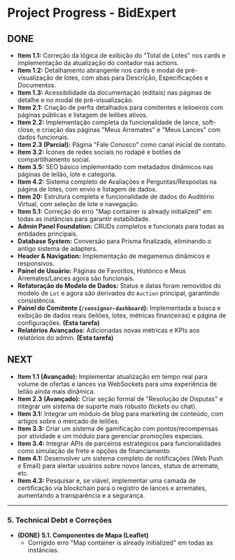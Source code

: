 # Project Progress - BidExpert

## DONE
- **Item 1.1:** Correção da lógica de exibição do "Total de Lotes" nos cards e implementação da atualização do contador nas actions.
- **Item 1.2:** Detalhamento abrangente nos cards e modal de pré-visualização de lotes, com abas para Descrição, Especificações e Documentos.
- **Item 1.3:** Acessibilidade da documentação (editais) nas páginas de detalhe e no modal de pré-visualização.
- **Item 2.1:** Criação de perfis detalhados para comitentes e leiloeiros com páginas públicas e listagem de leilões ativos.
- **Item 2.2:** Implementação completa da funcionalidade de lance, soft-close, e criação das páginas "Meus Arremates" e "Meus Lances" com dados funcionais.
- **Item 2.3 (Parcial):** Página "Fale Conosco" como canal inicial de contato.
- **Item 3.2:** Ícones de redes sociais no rodapé e botões de compartilhamento social.
- **Item 3.5:** SEO básico implementado com metadados dinâmicos nas páginas de leilão, lote e categoria.
- **Item 4.2:** Sistema completo de Avaliações e Perguntas/Respostas na página de lotes, com envio e listagem de dados.
- **Item 20:** Estrutura completa e funcionalidade de dados do Auditório Virtual, com seleção de lote e navegação.
- **Item 5.1:** Correção do erro "Map container is already initialized" em todas as instâncias para garantir estabilidade.
- **Admin Panel Foundation:** CRUDs completos e funcionais para todas as entidades principais.
- **Database System:** Conversão para Prisma finalizada, eliminando o antigo sistema de adapters.
- **Header & Navigation:** Implementação de megamenus dinâmicos e responsivos.
- **Painel de Usuário:** Páginas de Favoritos, Histórico e Meus Arremates/Lances agora são funcionais.
- **Refatoração do Modelo de Dados:** Status e datas foram removidos do modelo de `Lot` e agora são derivados do `Auction` principal, garantindo consistência.
- **Painel do Comitente (`/consignor-dashboard`):** Implementada a busca e exibição de dados reais (leilões, lotes, métricas financeiras) e página de configurações. **(Esta tarefa)**
- **Relatórios Avançados:** Adicionadas novas métricas e KPIs aos relatórios do admin. **(Esta tarefa)**

## NEXT
- **Item 1.1 (Avançado):** Implementar atualização em tempo real para volume de ofertas e lances via WebSockets para uma experiência de leilão ainda mais dinâmica.
- **Item 2.3 (Avançado):** Criar seção formal de "Resolução de Disputas" e integrar um sistema de suporte mais robusto (tickets ou chat).
- **Item 3.1:** Integrar um módulo de blog para marketing de conteúdo, com artigos sobre o mercado de leilões.
- **Item 3.3:** Criar um sistema de gamificação com pontos/recompensas por atividade e um módulo para gerenciar promoções especiais.
- **Item 3.4:** Integrar APIs de parceiros estratégicos para funcionalidades como simulação de frete e opções de financiamento.
- **Item 4.1:** Desenvolver um sistema completo de notificações (Web Push e Email) para alertar usuários sobre novos lances, status de arremate, etc.
- **Item 4.3:** Pesquisar e, se viável, implementar uma camada de certificação via blockchain para o registro de lances e arremates, aumentando a transparência e a segurança.


---

### 5. Technical Debt e Correções

- **(DONE)** **5.1. Componentes de Mapa (Leaflet)**
  - Corrigido erro "Map container is already initialized" em todas as instâncias.
